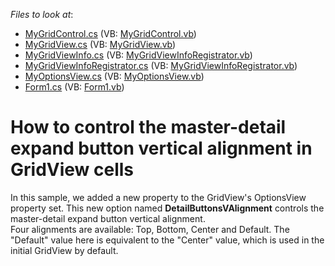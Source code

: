 <!-- default file list -->
*Files to look at*:

* [MyGridControl.cs](./CS/CustomGridWinApp1/CustomGridControl/MyGridControl.cs) (VB: [MyGridControl.vb](./VB/CustomGridWinApp1/CustomGridControl/MyGridControl.vb))
* [MyGridView.cs](./CS/CustomGridWinApp1/CustomGridControl/MyGridView.cs) (VB: [MyGridView.vb](./VB/CustomGridWinApp1/CustomGridControl/MyGridView.vb))
* [MyGridViewInfo.cs](./CS/CustomGridWinApp1/CustomGridControl/MyGridViewInfo.cs) (VB: [MyGridViewInfoRegistrator.vb](./VB/CustomGridWinApp1/CustomGridControl/MyGridViewInfoRegistrator.vb))
* [MyGridViewInfoRegistrator.cs](./CS/CustomGridWinApp1/CustomGridControl/MyGridViewInfoRegistrator.cs) (VB: [MyGridViewInfoRegistrator.vb](./VB/CustomGridWinApp1/CustomGridControl/MyGridViewInfoRegistrator.vb))
* [MyOptionsView.cs](./CS/CustomGridWinApp1/CustomGridControl/MyOptionsView.cs) (VB: [MyOptionsView.vb](./VB/CustomGridWinApp1/CustomGridControl/MyOptionsView.vb))
* [Form1.cs](./CS/CustomGridWinApp1/Form1.cs) (VB: [Form1.vb](./VB/CustomGridWinApp1/Form1.vb))
<!-- default file list end -->
# How to control the master-detail expand button vertical alignment in GridView cells


<p>In this sample, we added a new property to the GridView's OptionsView property set. This new option named <strong>DetailButtonsVAlignment</strong> controls the master-detail expand button vertical alignment.<br />
Four alignments are available: Top, Bottom, Center and Default. The "Default" value here is equivalent to the "Center" value, which is used in the initial GridView by default.</p>

<br/>



